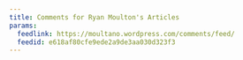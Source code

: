 ```yaml
---
title: Comments for Ryan Moulton's Articles
params:
  feedlink: https://moultano.wordpress.com/comments/feed/
  feedid: e618af80cfe9ede2a9de3aa030d323f3
---
```

